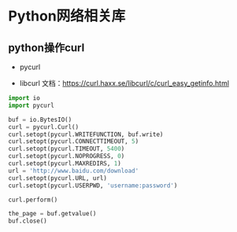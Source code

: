 # Python网络相关库

## python操作curl

* pycurl

* libcurl 文档：https://curl.haxx.se/libcurl/c/curl_easy_getinfo.html

```python
import io
import pycurl

buf = io.BytesIO()
curl = pycurl.Curl()
curl.setopt(pycurl.WRITEFUNCTION, buf.write)
curl.setopt(pycurl.CONNECTTIMEOUT, 5)
curl.setopt(pycurl.TIMEOUT, 5400)
curl.setopt(pycurl.NOPROGRESS, 0)
curl.setopt(pycurl.MAXREDIRS, 1)
url = 'http://www.baidu.com/download'
curl.setopt(pycurl.URL, url)
curl.setopt(pycurl.USERPWD, 'username:password')

curl.perform()

the_page = buf.getvalue()
buf.close()
```

